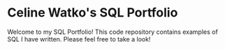 # Celine Watko's SQL Portfolio

Welcome to my SQL Portfolio! This code repository contains examples of SQL I have written. Please feel free to take a look!
